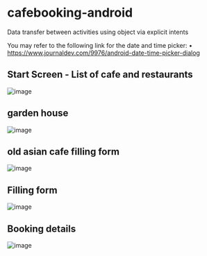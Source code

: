 # cafebooking-android

Data transfer between activities using object via explicit intents

You may refer to the following link for the date and time picker:
• https://www.journaldev.com/9976/android-date-time-picker-dialog

## Start Screen - List of cafe and restaurants
![image](https://user-images.githubusercontent.com/47911209/182091446-0f8586d9-9eba-47ca-ae54-8c1b500a3a4a.png)

## garden house 
![image](https://user-images.githubusercontent.com/47911209/182091455-14a15a8e-be40-4ff6-ae49-ffbda38ec035.png)

## old asian cafe filling form
![image](https://user-images.githubusercontent.com/47911209/182093456-9512cf9c-b5cf-4785-8e80-d4c69844b326.png)

## Filling form
![image](https://user-images.githubusercontent.com/47911209/182093473-c90e551e-c42c-4042-a144-9e45e601de01.png)

## Booking details
![image](https://user-images.githubusercontent.com/47911209/182093482-3910a818-b026-4331-ad00-5964460bc69e.png)
